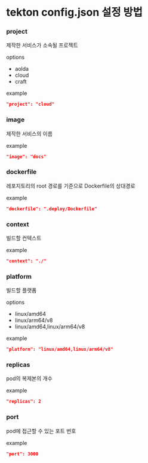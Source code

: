 # tekton config.json 설정 방법

### project

제작한 서비스가 소속될 프로젝트

options
- aolda
- cloud
- craft

example
```json
"project": "cloud"
```

### image

제작한 서비스의 이름

example
```json
"image": "docs"
```

### dockerfile

레포지토리의 root 경로를 기준으로 Dockerfile의 상대경로

example
```json
"dockerfile": ".deploy/Dockerfile"
```

### context

빌드할 컨텍스트

example
```json
"context": "./"
```

### platform

빌드할 플랫폼

options
- linux/amd64
- linux/arm64/v8
- linux/amd64,linux/arm64/v8

example
```json
"platform": "linux/amd64,linux/arm64/v8"
```

### replicas

pod의 복제본의 개수

example
```json
"replicas": 2
```

### port

pod에 접근할 수 있는 포트 번호

example
```json
"port": 3000
```
